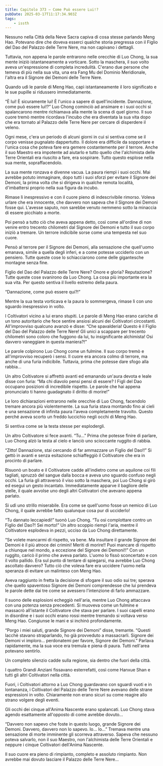 ```yaml
---
title: Capitolo 373 – Come Può essere Lui!?
pubDate: 2025-03-17T11:17:34.903Z
tags:
    - issth
---
```



Nessuno nella Città della Neve Sacra capiva di cosa stesse parlando Meng Hao. Potevano dire che doveva esserci qualche storia pregressa con il Figlio del Dao del Palazzo delle Terre Nere, ma non capivano i dettagli.


Tuttavia, non appena le parole entrarono nelle orecchie di Luo Chong, la sua mente iniziò istantaneamente a vorticare. Sotto la maschera, il suo volto aveva un'espressione di completa incredulità. C'erano due persone che temeva di più nella sua vita, una era Fang Mu del Dominio Meridionale, l'altra era il Signore dei Demoni delle Terre Nere.


Quando udì le parole di Meng Hao, capì istantaneamente il loro significato e le sue pupille si ridussero immediatamente.


“È lui! È sicuramente lui! È l'unico a sapere di quell'incidente. Dannazione, come può essere lui!?” Luo Chong cominciò ad ansimare e i suoi occhi si spalancarono mentre richiamava alla mente la scena di quel giorno. Il suo cuore tremò mentre ricordava l'incubo che era diventata la sua vita dopo che era tornato al Palazzo delle Terre Nere per cercare di disperdere il veleno.


Ogni mese, c'era un periodo di alcuni giorni in cui si sentiva come se il corpo venisse pugnalato dappertutto. Il dolore era difficile da sopportare e l'unica cosa che poteva fare era gemere costantemente per il terrore. Anche il suo Maestro era impotente ad aiutarlo e tutto quello che l'alchimista delle Terre Orientali era riuscito a fare, era sospirare. Tutto questo esplose nella sua mente, sopraffacendolo.


La sua mente ronzava e divenne vacua. La paura riempì i suoi occhi. Mai avrebbe potuto immaginare, dopo tutti i suoi sforzi per evitare il Signore dei Demoni, la prima volta che si dirigeva in qualche remota località, d'imbattersi proprio nella sua figura da incubo.


Rimase lì inespressivo e con il cuore pieno di indescrivibile rimorso. Voleva urlare che era innocente, che davvero non sapeva che il Signore dei Demoni fosse qui. L'avesse saputo, non sarebbe venuto nemmeno sotto la minaccia di essere picchiato a morte.


Poi pensò a tutto ciò che aveva appena detto, così come all'ordine di non venire entro trecento chilometri dal Signore dei Demoni e tutto il suo corpo iniziò a tremare. Un terrore indicibile sorse come una tempesta nel suo cuore.


Pensò al terrore per il Signore dei Demoni, alla sensazione che quell'uomo emanava, simile a quella degli inferi, e a come potesse ucciderlo con un pensiero. Tutte queste cose lo schiacciarono come delle gigantesche montagne senza fine.


Figlio del Dao del Palazzo delle Terre Nere? Onore e gloria? Reputazione? Tutte queste cose svanirono da Luo Chong. La cosa più importante era la sua vita. Per questo sentiva il livello estremo della paura.


“Dannazione, come può essere qui?!”


Mentre la sua testa vorticava e la paura lo sommergeva, rimase lì con uno sguardo inespressivo in volto.


I Coltivatori vicino a lui erano stupiti. Le parole di Meng Hao erano cariche di un tono autoritario che fece sentire ansiosi alcuni dei Coltivatori circostanti. All'improvviso qualcuno avanzò e disse: “Che spavalderia! Questo è il Figlio del Dao del Palazzo delle Terre Nere! Gli unici a scappare per trecento chilometri sono coloro che fuggono da lui, tu insignificante alchimista! Osi davvero vaneggiare in questa maniera?!”


Le parole colpirono Luo Chong come un fulmine. Il suo corpo tremò e all'improvviso recuperò i sensi. Il cuore era ancora colmo di terrore, ma anche di una furia indicibile. Tuttavia, prima che potesse dare sfogo alla rabbia...


Un altro Coltivatore si affrettò avanti ed emanando un'aura devota e leale disse con furia: “Ma chi diavolo pensi pensi di essere? I Figli del Dao occupano posizioni di incredibile rispetto. Le parole che hai appena pronunciato ti hanno guadagnato il diritto di morire!”


Le loro dichiarazioni entrarono nelle orecchie di Luo Chong, facendolo tremare ancora più violentemente. La sua furia stava montando fino ai cieli e una sensazione di infinita paura l'aveva completamente travolto. Questo perché aveva scorto un freddo luccichio negli occhi di Meng Hao.


Si sentiva come se la testa stesse per esplodergli.


Un altro Coltivatore si fece avanti. “Tu...” Prima che potesse finire di parlare, Luo Chong alzò la testa al cielo e lanciò uno scioccante ruggito di rabbia.


“Zitto! Dannazione, stai cercando di far ammazzare un Figlio del Dao!!” Si gettò in avanti e senza esitazione schiaffeggiò il Coltivatore che era in procinto di parlare.


Risuonò un boato e il Coltivatore cadde all'indietro come un aquilone coi fili tagliati, spruzzò del sangue dalla bocca e aveva uno sguardo confuso negli occhi. La furia gli attraversò il viso sotto la maschera, poi Luo Chong si girò ed eseguì un gesto incantato. Immediatamente apparve il bagliore delle stelle, il quale avvolse uno degli altri Coltivatori che avevano appena parlato.


Si udì uno strillo miserabile. Era come se quell'uomo fosse un nemico di Luo Chong, il quale avrebbe fatto qualunque cosa pur di ucciderlo!


“Tu dannato leccapiedi!” tuonò Luo Chong. “Tu osi complottare contro un Figlio del Dao?! Sei morto!” Un altro scoppio riempì l'aria, mentre il Coltivatore esplodeva in pezzi, ucciso da Luo Chong direttamente.


“Se volete mancarmi di rispetto, va bene. Ma insultare il grande Signore dei Demoni è il più atroce dei crimini! Meriti di morire!! Puoi mancare di rispetto a chiunque nel mondo, a eccezione del Signore dei Demoni!!” Con un ruggito, caricò il primo che aveva parlato. L'uomo lo fissò sconcertato e con il volto pallido. Era sul punto di tentare di spiegarsi, ma avrebbe Luo Chong ascoltato davvero? Tutto ciò che voleva fare era uccidere l'uomo nella speranza di evitare un malinteso con Meng Hao.


Aveva raggiunto in fretta la decisione di sfogare il suo odio sui tre; sperava che quello spaventoso Signore dei Demoni comprendesse che lui prendeva le parole dette dai tre come se avessero l'intenzione di farlo ammazzare.


Il suono delle esplosioni echeggiò nell'aria, mentre Luo Chong attaccava con una potenza senza precedenti. Si muoveva come un fulmine e massacrò all'istante il Coltivatore che stava per parlare. I suoi capelli erano in disordine e i suoi occhi erano rossi mentre tremando si voltava verso Meng Hao. Congiunse le mani e si inchinò profondamente.


“Porgo i miei saluti, grande Signore dei Demoni” disse, tremante. “Questi lacchè stavano straparlando, ho già provveduto a massacrarli. Signore dei Demoni vi imploro... perdonatemi per favore, Signore dei Demoni.” Parlava rapidamente, ma la sua voce era tremula e piena di paura. Tutti nell'area potevano sentirlo.


Un completo silenzio cadde sulla regione, sia dentro che fuori della città.


I quattro Grandi Anziani fissavano esterrefatti, così come Hanxue Shan e tutti gli altri Coltivatori nella città.


Fuori, i Coltivatori attorno a Luo Chong guardavano con sguardi vuoti e in lontananza, i Coltivatori del Palazzo delle Terre Nere avevano delle strane espressioni in volto. Chiaramente non erano sicuri su come reagire allo strano volgere degli eventi.


Gli occhi dei cinque all'Anima Nascente erano spalancati. Luo Chong stava agendo esattamente all'opposto di come avrebbe dovuto...


“Davvero non sapevo che foste in questo luogo, grande Signore dei Demoni. Davvero, davvero non lo sapevo. Io... Io...” Tremava mentre una sensazione di morte imminente gli scorreva attraverso. Sapeva che nessuno poteva salvarlo, non il suo Maestro, non l'alchimista delle Terre Orientali e neppure i cinque Coltivatori dell'Anima Nascente.


Il suo cuore era pieno di rimpianto, completo e assoluto rimpianto. Non avrebbe mai dovuto lasciare il Palazzo delle Terre Nere...
                                


                                



